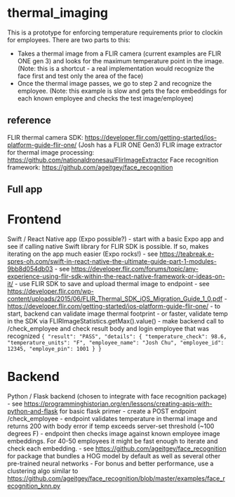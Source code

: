 # thermal_imaging

This is a prototype for enforcing temperature requirements prior to clockin for employees. There are two parts to this:
* Takes a thermal image from a FLIR camera (current examples are FLIR ONE gen 3) and looks for the maximum temperature point in the image. (Note: this is a shortcut - a real implementation would recognize the face first and test only the area of the face)
* Once the thermal image passes, we go to step 2 and recognize the employee. (Note: this example is slow and gets the face embeddings for each known employee and checks the test image/employee)

## reference
FLIR thermal camera SDK: https://developer.flir.com/getting-started/ios-platform-guide-flir-one/ (Josh has a FLIR ONE Gen3)
FLIR image extractor for thermal image processing: https://github.com/nationaldronesau/FlirImageExtractor
Face recognition framework: https://github.com/ageitgey/face_recognition


## Full app

Frontend
===========================================
Swift / React Native app (Expo possible?)
	- start with a basic Expo app and see if calling native Swift library for FLIR SDK is possible. If so, makes iterating on the app much easier (Expo rocks!)
		- see https://teabreak.e-spres-oh.com/swift-in-react-native-the-ultimate-guide-part-1-modules-9bb8d054db03
		- see https://developer.flir.com/forums/topic/any-experience-using-flir-sdk-within-the-react-native-framework-or-ideas-on-it/
	- use FLIR SDK to save and upload thermal image to endpoint - see https://developer.flir.com/wp-content/uploads/2015/06/FLIR_Thermal_SDK_iOS_Migration_Guide_1_0.pdf
		- https://developer.flir.com/getting-started/ios-platform-guide-flir-one/
	- to start, backend can validate image thermal footprint
	- or faster, validate temp in the SDK via FLIRImageStatistics.getMax().value()
	- make backend call to /check_employee and check result body and login employee that was recognized
	```
	{
		"result": "PASS",
		"details": {
			"temperature_check": 98.6,
			"temperature_units": "F",
			"employee_name": "Josh Chu",
			"employee_id": 12345,
			"employe_pin": 1001
		}
	}
	```


Backend
=============================================
Python / Flask backend (chosen to integrate with face recognition package)
	- see https://programminghistorian.org/en/lessons/creating-apis-with-python-and-flask for basic flask primer
	- create a POST endpoint /check_employee
		- endpoint validates temperature in thermal image and returns 200 with body error if temp exceeds server-set threshold (~100 degrees F)
		- endpoint then checks image against known employee image embeddings. For 40-50 employees it might be fast enough to iterate and check each embedding. 
			- see https://github.com/ageitgey/face_recognition for package that bundles a HOG model by default as well as several other pre-trained neural networks 
			- For bonus and better performance, use a clustering algo similar to https://github.com/ageitgey/face_recognition/blob/master/examples/face_recognition_knn.py


